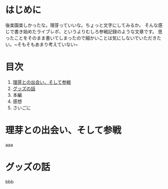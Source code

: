 # はじめに
後楽園楽しかったな。理芽っていいな。ちょっと文字にしてみるか。
そんな感じで書き始めたライブレポ、というよりむしろ参戦記録のような文章です。
思ったことをそのまま書いてしまったので細かいことは気にしないでいただきたい。~そもそもあまり考えていない~

# 目次
1. [理芽との出会い、そして参戦](#理芽との出会い、そして参戦)
2. [グッズの話](#グッズの話)
3. 本編
4. 感想
5. さいごに

# 理芽との出会い、そして参戦
aaa
# グッズの話
bbb
